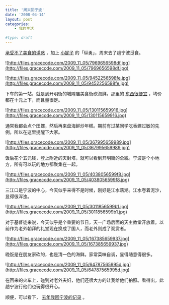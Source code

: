 ```yaml
---
title: '周末回宁波'
date: '2008-04-14'
layout: post
categories:
    - 我的生活

#type: draft
---
```


[承受不了美食的诱惑]({{site.urls}}/posts/1213/) ，加上 [小妮子](http://www.yiyitoo.com) 的「纵勇」，周末去了趟宁波觅食。

![http://files.gracecode.com/2009_11_05/7969656598df.jpg](http://files.gracecode.com/2009_11_05/7969656598df.jpg)

![http://files.gracecode.com/2009_11_05/9452256598fe.jpg](http://files.gracecode.com/2009_11_05/9452256598fe.jpg)

下车的第一站，就是到开明街的城隍庙美食街砍海鲜。那里的 [东西很便宜]({{site.urls}}/posts/1094/) ，均价都在十元上下，而且量很足。

![http://files.gracecode.com/2009_11_05/130115659916.jpg](http://files.gracecode.com/2009_11_05/130115659916.jpg)

通常我都会点个田螺，然后再来盘海鲜炒年糕。期前有过某同学吃香螺过敏的先例，所以在这里提醒下大家。

![http://files.gracecode.com/2009_11_05/367995659989.jpg](http://files.gracecode.com/2009_11_05/367995659989.jpg)

饭后花个五元钱，登上附近的天封塔，就可以看到开明街的全貌。宁波是个小地方，所有可以玩的地方都聚集在一起。

![http://files.gracecode.com/2009_11_05/4038056599f8.jpg](http://files.gracecode.com/2009_11_05/4038056599f8.jpg)

三江口是宁波的中心，今天似乎来得不是时候，刚好是江水落潮。江水卷着泥沙，显得很浑浊。

![http://files.gracecode.com/2009_11_05/3011856599b1.jpg](http://files.gracecode.com/2009_11_05/3011856599b1.jpg)

对于基督徒来说，今天似乎是个重要的节日，天一广场后面的天主教堂开放着。以前作为老外朝拜的礼堂现在换成了国人，而老外则成了观赏者。

![http://files.gracecode.com/2009_11_05/167385659937.jpg](http://files.gracecode.com/2009_11_05/167385659937.jpg)

晚饭是在朋友家砍的，也是清一色的海鲜。家常菜味自调，显得随意得很多。

![http://files.gracecode.com/2009_11_05/64787565995d.jpg](http://files.gracecode.com/2009_11_05/64787565995d.jpg)

在回来的火车上，碰到对老外夫妇，他们还很大方的让我给他们拍照。看得出，此趟宁波行他们也玩得很开心。

顺便，可以看下， [去年我回宁波的记录](http://static.gracecode.com/focus/display/16.html) 。
